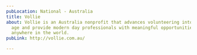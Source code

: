 ```yaml
---
pubLocation: National - Australia
title: Vollie
about: Vollie is an Australia nonprofit that advances volunteering into the digital
  age and provide modern day professionals with meaningful opportunities to give back
  anywhere in the world.
pubLink: http://vollie.com.au/

---
```

